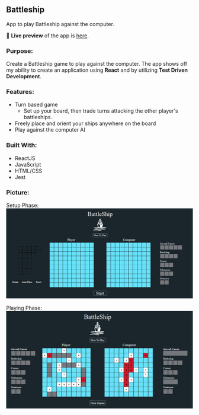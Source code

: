## Battleship
App to play Battleship against the computer.

🔗 **Live preview** of the app is [here](https://j-haze.github.io/BattleshipApp/).

### Purpose: ###
Create a Battleship game to play against the computer. The app shows off my ability to create an application using **React** and by utilizing **Test Driven Development**.

### Features: ###

* Turn based game
  * Set up your board, then trade turns attacking the other player's battleships.
* Freely place and orient your ships anywhere on the board
* Play against the computer AI

### Built With: ###

* ReactJS
* JavaScript
* HTML/CSS
* Jest

### Picture: ###

Setup Phase:
![Image1 of App](./ReadMe-Images/ReadMe1.png)

Playing Phase:
![Image2 of App](./ReadMe-Images/ReadMe2.png)

